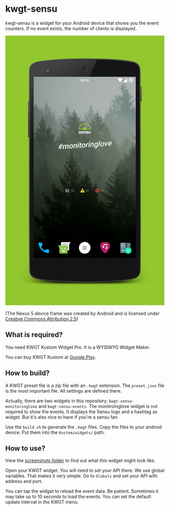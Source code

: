 # kwgt-sensu
kwgt-sensu is a widget for your Android device that shows you the event counters. If no event exists, the number of clients is displayed.

![Sensu: A lot of events](screenshots/Nexus5.png)

(The Nexus 5 device frame was created by Android and is licensed under [Creative Commons Attribution 2.5](https://creativecommons.org/licenses/by/2.5/))

## What is required?
You need KWGT Kustom Widget Pro. It is a WYSIWYG Widget Maker.

You can buy KWGT Kustom at [Google Play](https://play.google.com/store/apps/details?id=org.kustom.widget.pro).

## How to build?
A KWGT preset file is a zip file with an `.kwgt` extension. The `preset.json` file is the most important file. All settings are defined there.

Actually, there are two widgets in this repository. `kwgt-sensu-monitoringlove` and `kwgt-sensu-events`. The monitroinglove widget is not required to show the events. It displays the Sensu logo and a hashtag as widget. But it's also nice to have if you're a sensu fan.

Use the `build.sh` to generate the `.kwgt` files. Copy the files to your android device. Put them into the `Kustom/widgets/` path.

## How to use?
View the [screenshots folder](screenshots/) to find out what this widget might look like.

Open your KWGT widget. You will need to set your API there. We use global variables. That makes it very simple. Go to `Globals` and set your API with address and port.

You can tap the widget to reload the event data. Be patient. Sometimes it may take up to 10 seconds to load the events. You can set the default update interval in the KWGT menu.
